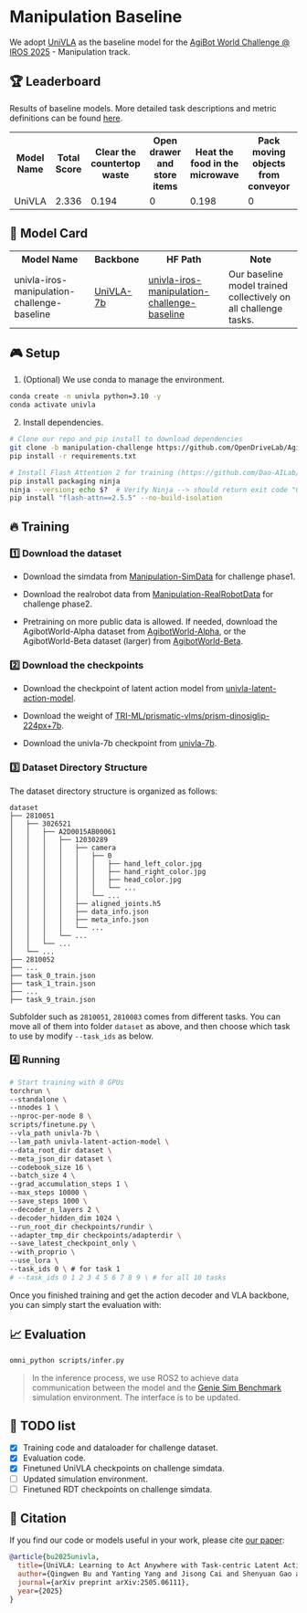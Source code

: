 # Manipulation Baseline
We adopt [UniVLA](https://github.com/OpenDriveLab/UniVLA) as the baseline model for the [AgiBot World Challenge @ IROS 2025](https://agibot-world.com/challenge) - Manipulation track.

## :trophy: Leaderboard

Results of baseline models. More detailed task descriptions and metric definitions can be found [here](https://agibot-world.com/challenge/manipulation/leaderboard).

<table border="0">
  <tr>
    <th>Model Name</th>
    <th>Total Score</th>
    <th>Clear the countertop waste</th>
    <th>Open drawer and store items</th>
    <th>Heat the food in the microwave</th>
    <th>Pack moving objects from conveyor</th>
    <th>Pickup items from the freezer</th>
    <th>Restock supermarket items</th>
    <th>Pack in the supermarket</th>
    <th>Make a sandwich</th>
    <th>Clear table in the restaurant</th>
    <th>Stamp the seal</th>
  </tr>
  <tr>
    <td>UniVLA</td>
    <td>2.336</td>
    <td>0.194</td>
    <td>0</td>
    <td>0.198</td>
    <td>0</td>
    <td>0.08</td>
    <td>0.55</td>
    <td>1</td>
    <td>0.064</td>
    <td>0.25</td>
    <td>0</td>
  </tr>
</table>

## 🤗 Model Card

<table>
  <tr>
    <th>Model Name</th>
    <th>Backbone</th>
    <th>HF Path</th>
    <th>Note</th>
  </tr>

  <tr>
    <td>univla-iros-manipulation-challenge-baseline</td>
    <td><a href="https://huggingface.co/qwbu/univla-7b">UniVLA-7b</a></td>
    <td><a href="https://huggingface.co/qwbu/univla-iros-manipulation-challenge-baseline">univla-iros-manipulation-challenge-baseline </a></td>
    <td> Our baseline model trained collectively on all challenge tasks. </td>
  </tr>

</table>


## :video_game: Setup <a name="installation"></a>

1. (Optional) We use conda to manage the environment.

```bash
conda create -n univla python=3.10 -y
conda activate univla
```

2. Install dependencies.

```bash
# Clone our repo and pip install to download dependencies
git clone -b manipulation-challenge https://github.com/OpenDriveLab/AgiBot-World.git
pip install -r requirements.txt

# Install Flash Attention 2 for training (https://github.com/Dao-AILab/flash-attention)
pip install packaging ninja
ninja --version; echo $?  # Verify Ninja --> should return exit code "0"
pip install "flash-attn==2.5.5" --no-build-isolation
```

## :fire: Training 

### :one: Download the dataset

- Download the simdata from <td><a href="https://huggingface.co/datasets/agibot-world/AgiBotWorldChallenge-2025/tree/main/Manipulation-SimData">Manipulation-SimData</a></td> for challenge phase1.

- Download the realrobot data from <td><a href="https://huggingface.co/datasets/agibot-world/AgiBotWorldChallenge-2025/tree/main/Manipulation-RealRobot">Manipulation-RealRobotData</a></td> for challenge phase2.

- Pretraining on more public data is allowed. If needed, download the AgibotWorld-Alpha dataset from <td><a href="https://huggingface.co/datasets/agibot-world/AgiBotWorld-Alpha">AgibotWorld-Alpha</a></td>, or the AgibotWorld-Beta dataset (larger) from <td><a href="https://huggingface.co/datasets/agibot-world/AgiBotWorld-Beta">AgibotWorld-Beta</a></td>.

### :two: Download the checkpoints
- Download the checkpoint of latent action model from <td><a href="https://huggingface.co/qwbu/univla-latent-action-model">univla-latent-action-model</a></td>.

- Download the weight of <td><a href="https://huggingface.co/TRI-ML/prismatic-vlms/tree/main/prism-dinosiglip-224px%2B7b">TRI-ML/prismatic-vlms/prism-dinosiglip-224px+7b</a></td>.

- Download the univla-7b checkpoint from <td><a href="https://huggingface.co/qwbu/univla-7b">univla-7b</a></td>.

### :three: Dataset Directory Structure
The dataset directory structure is organized as follows:

```
dataset
├── 2810051
│   ├── 3026521
│   │   ├── A2D0015AB00061
│   │   │   ├── 12030289
│   │   │   │   ├── camera
│   │   │   │   │   ├── 0
│   │   │   │   │   │   ├── hand_left_color.jpg
│   │   │   │   │   │   ├── hand_right_color.jpg
│   │   │   │   │   │   ├── head_color.jpg
│   │   │   │   │   │   └── ...
│   │   │   │   │   └── ...
│   │   │   │   ├── aligned_joints.h5
│   │   │   │   ├── data_info.json
│   │   │   │   ├── meta_info.json
│   │   │   │   └── ...
│   │   │   └── ...
│   │   └── ...
│   └── ...
├── 2810052
├── ...
├── task_0_train.json
├── task_1_train.json
├── ...
├── task_9_train.json
```
Subfolder such as `2810051`, `2810083` comes from different tasks. You can move all of them into folder `dataset` as above, and then choose which task to use by modify `--task_ids` as below.

### :four: Running

```bash
# Start training with 8 GPUs
torchrun \
--standalone \
--nnodes 1 \
--nproc-per-node 8 \
scripts/finetune.py \
--vla_path univla-7b \
--lam_path univla-latent-action-model \
--data_root_dir dataset \
--meta_json_dir dataset \
--codebook_size 16 \
--batch_size 4 \
--grad_accumulation_steps 1 \
--max_steps 10000 \
--save_steps 1000 \
--decoder_n_layers 2 \
--decoder_hidden_dim 1024 \
--run_root_dir checkpoints/rundir \
--adapter_tmp_dir checkpoints/adapterdir \
--save_latest_checkpoint_only \
--with_proprio \
--use_lora \
--task_ids 0 \ # for task 1
# --task_ids 0 1 2 3 4 5 6 7 8 9 \ # for all 10 tasks
```

Once you finished training and get the action decoder and VLA backbone, you can simply start the evaluation with:

## :chart_with_upwards_trend: Evaluation
```bash
omni_python scripts/infer.py
```
> In the inference process, we use ROS2 to achieve data communication between the model and the <td><a href="https://github.com/AgibotTech/genie_sim">Genie Sim Benchmark</a></td> simulation environment. The interface is to be updated.

## :pushpin: TODO list
-  [x] Training code and dataloader for challenge dataset.
-  [x] Evaluation code.
-  [x] Finetuned UniVLA checkpoints on challenge simdata.
-  [ ] Updated simulation environment.
-  [ ] Finetuned RDT checkpoints on challenge simdata.

## :pencil: Citation
If you find our code or models useful in your work, please cite [our paper](https://arxiv.org/pdf/2505.06111):

```bibtex
@article{bu2025univla,
  title={UniVLA: Learning to Act Anywhere with Task-centric Latent Actions}, 
  author={Qingwen Bu and Yanting Yang and Jisong Cai and Shenyuan Gao and Guanghui Ren and Maoqing Yao and Ping Luo and Hongyang Li},
  journal={arXiv preprint arXiv:2505.06111},
  year={2025}
}
```
